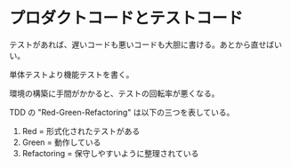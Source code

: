 # プロダクトコードとテストコード

テストがあれば、遅いコードも悪いコードも大胆に書ける。あとから直せばいい。

単体テストより機能テストを書く。

環境の構築に手間がかかると、テストの回転率が悪くなる。

TDD の "Red-Green-Refactoring" は以下の三つを表している。

1. Red = 形式化されたテストがある
2. Green = 動作している
3. Refactoring = 保守しやすいように整理されている
